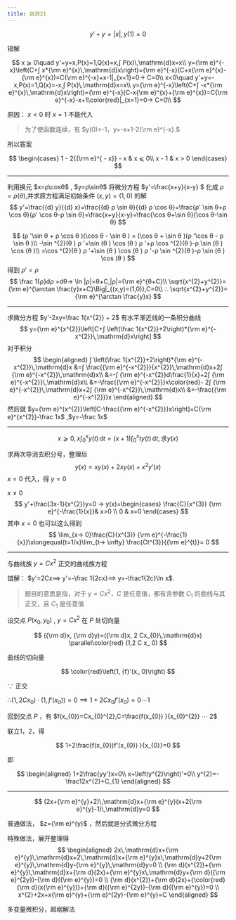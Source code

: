 ```yaml
---
title: 自测21
---
```


$$
y' + y = |x|,y(1)=0
$$

错解

$$
x ⩾ 0\quad
y'+y=x,P(x)=1,Q(x)=x,∫ P(x)\,\mathrm{d}x=x\\
y={\rm e}^{-x}\left(C+∫ x*{\rm e}^{x}\,\mathrm{d}x\right)={\rm e}^{-x}(C+x{\rm e}^{x}-{\rm e}^{x})=C{\rm e}^{-x}+x-1|_{x=1}=0→ C=0\\
x<0\quad
y'+y=-x,P(x)=1,Q(x)=-x,∫ P(x)\,\mathrm{d}x=x\\
y={\rm e}^{-x}\left(C+∫ -x*{\rm e}^{x}\,\mathrm{d}x\right)={\rm e}^{-x}(C-x{\rm e}^{x}+{\rm e}^{x})=C{\rm e}^{-x}-x+1\color{red}|_{x=1}=0→ C=0\\
$$

原因： $x<0​$ 时 $x=1​$ 不能代入

> 为了使函数连续，有 $y(0)=-1，y=-x+1-2{\rm e}^{-x}.$

所以答案

$$
\begin{cases}
 1 - 2{{\rm e}^{ - x}} - x & x ⩽  0\\
 x - 1        & x > 0
\end{cases}
$$

---

利用换元 $x=ρ\cosθ​$ , $y=ρ\sinθ​$ 将微分方程 $y'=\frac{x+y}{x-y} ​$ 化成 $ρ=ρ(θ)​$ ,并求原方程满足初始条件 $(x,y)=(1,0)​$ 的解
$$
y'=\frac{{d} y}{{d} x}=\frac{{d} ρ \sin θ}{{d} ρ \cos θ}=\frac{ρ' \sin θ+ρ \cos θ}{ρ' \cos θ-ρ \sin θ}=\frac{x+y}{x-y}=\frac{\cos θ+\sin θ}{\cos θ-\sin θ}
$$

$$
(ρ '\sin θ + ρ \cos θ )(\cos θ - \sin θ ) = (\cos θ + \sin θ )(ρ '\cos θ - ρ \sin θ )\\
-\sin ^{2}(θ ) ρ '+\sin (θ ) \cos (θ ) ρ '+ρ \cos ^{2}(θ )-ρ \sin (θ ) \cos (θ )\\
=\cos ^{2}(θ ) ρ '+\sin (θ ) \cos (θ ) ρ '-ρ \sin ^{2}(θ )-ρ \sin (θ ) \cos (θ )
$$
得到 $ρ'=ρ$
$$
\frac 1{ρ}dρ =dθ→ \ln |ρ|=θ+C,|ρ|={\rm e}^{θ+C}\\
\sqrt{x^{2}+y^{2}}={\rm e}^{\arctan \frac{y}x+C}\Big|_{(x,y)=(1,0)},C=0\\
∴ \sqrt{x^{2}+y^{2}}={\rm e}^{\arctan \frac{y}x}
$$

---

求微分方程 $y'-2xy=\frac 1{x^{2}} + 2$ 有水平渐近线的一条积分曲线
$$
y={\rm e}^{x^{2}}\left[C+∫ \left(\frac 1{x^{2}}+2\right)*{\rm e}^{-x^{2}}\,\mathrm{d}x\right]
$$
对于积分
$$
\begin{aligned}
∫ \left(\frac 1{x^{2}}+2\right)*{\rm e}^{-x^{2}}\,\mathrm{d}x
&=∫ \frac{{\rm e}^{-x^{2}}}{x^{2}}\,\mathrm{d}x+2∫ {\rm e}^{-x^{2}}\,\mathrm{d}x\\
&=-∫ {\rm e}^{-x^{2}}d\frac{1}{x}+2∫ {\rm e}^{-x^{2}}\,\mathrm{d}x\\
&=-\frac{{\rm e}^{-x^{2}}}x\color{red}- 2∫ {\rm e}^{-x^{2}}\,\mathrm{d}x+2∫ {\rm e}^{-x^{2}}\,\mathrm{d}x\\
&=-\frac{{\rm e}^{-x^{2}}}x
\end{aligned}
$$
然后就 $y={\rm e}^{x^{2}}\left[C-\frac{{\rm e}^{-x^{2}}}x\right]=C{\rm e}^{x^{2}}-\frac 1x​$ ,$y=-\frac 1x​$

---

$$
x ⩾  0,x∫ _{0}^{x} y(t)\,\mathrm{d}t=(x+1)∫ _{0}^{x} ty(t)\,\mathrm{d}t,\text{求} y(x)
$$

求两次导消去积分号，整理后
$$
y(x)=xy(x)+2xy(x)+x^{2}y'(x)
$$
$x=0$ 代入，得 $y=0$

$x≠ 0$
$$
y'+\frac{3x-1}{x^{2}}y=0
→
y(x)=\begin{cases}
\frac{C}{x^{3}} {\rm e}^{-\frac{1}{x}}& x>0 \\ 0 & x=0
\end{cases}
$$
其中 $x=0$ 也可以这么得到
$$
\lim_{x→ 0}\frac{C}{x^{3}} {\rm e}^{-\frac{1}{x}}\xlongequal{t=1/x}\lim_{t→ \infty} \frac{Ct^{3}}{{\rm e}^{t}}= 0
$$

---

与曲线族​ $y=Cx^{2}$ 正交的曲线族方程

错解： $y'=2Cx⟹ y'=-\frac 1{2cx}⟹ y=-\frac1{2c}\ln x$.

>题目的意思是指，对于 $y=Cx^{2}，C$ 是任意值，都有含参数 $C_{1}$ 的曲线与其正交，且 $C_{1}$ 是任意值

设交点 $P(x_{0},y_{0})$ , $y= Cx^{2}$ 在 $P$ 处切向量

$$
({\rm d}x, {\rm d}y)=({\rm d}x, 2 Cx_{0}\,\mathrm{d}x) \parallel\color{red} (1,2 C x_ 0)
$$

曲线的切向量

$$
\color{red}\left(1, {f}'(x_ 0)\right)
$$

$∵$ 正交

$∴ (1,2 C x_ 0)⋅(1, {f}'(x_ 0))=0 ⟹ 1+2Cx_{0}f'(x_{0})=0⋯1$

回到交点 $P$ ，有 $f(x_{0})=Cx_{0}^{2},C=\frac{f(x_{0}) }{x_{0}^{2}} ⋯ 2$

联立1，2，得

$$
1+2\frac{f(x_{0})f'(x_{0}) }{x_{0}}=0
$$

即

$$
\begin{aligned}
  1+2\frac{yy'}x=0\\
  x+\left(y^{2}\right)'=0\\
  y^{2}=-\frac12x^{2}+C_{1}
\end{aligned}
$$

---

$$
(2x+{\rm e}^{y}+2)\,\mathrm{d}x+{\rm e}^{y}(x+2{\rm e}^{y}-1)\,\mathrm{d}y=0
$$

普通做法， $z={\rm e}^{y}$ ，然后就是分式微分方程

特殊做法，展开整理得
$$
\begin{aligned}
  2x\,\mathrm{d}x+{\rm e}^{y}\,\mathrm{d}x+2\,\mathrm{d}x+{\rm e}^{y}x\,\mathrm{d}y+2{\rm e}^{y}\,\mathrm{d}y-{\rm e}^{y}\,\mathrm{d}y=0
 \\
 {\rm d}(x^{2})+{\rm e}^{y}\,\mathrm{d}x+{\rm d}(2x)+{\rm e}^{y}x\,\mathrm{d}y+{\rm d}({\rm e}^{2y})-{\rm d}({\rm e}^{y})=0
 \\
 {\rm d}(x^{2})+{\rm d}(2x)+{\color{red}{\rm d}(x{\rm e}^{y})}+{\rm d}({\rm e}^{2y})-{\rm d}({\rm e}^{y})=0
 \\
 x^{2}+2x+x{\rm e}^{y}+{\rm e}^{2y}-{\rm e}^{y}=C
\end{aligned}
$$

多变量微积分，超纲解法
